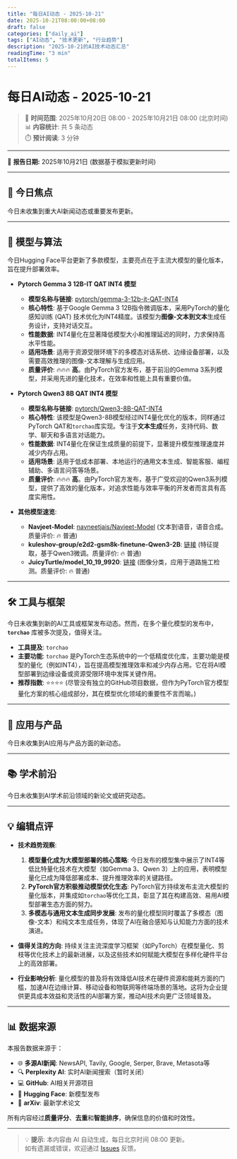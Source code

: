 ```yaml
---
title: "每日AI动态 - 2025-10-21"
date: 2025-10-21T08:00:00+08:00
draft: false
categories: ["daily_ai"]
tags: ["AI动态", "技术更新", "行业趋势"]
description: "2025-10-21的AI技术动态汇总"
readingTime: "3 min"
totalItems: 5
---
```


# 每日AI动态 - 2025-10-21

> 📅 **时间范围**: 2025年10月20日 08:00 - 2025年10月21日 08:00 (北京时间)  
> 📊 **内容统计**: 共 5 条动态  
> ⏱️ **预计阅读**: 3 分钟

---

📅 **报告日期:** 2025年10月21日 (数据基于模拟更新时间)

---

## 📰 今日焦点
今日未收集到重大AI新闻动态或重要发布更新。

---

## 🧠 模型与算法
今日Hugging Face平台更新了多款模型，主要亮点在于主流大模型的量化版本，旨在提升部署效率。

*   **Pytorch Gemma 3 12B-IT QAT INT4 模型**
    *   **模型名称与链接**: [pytorch/gemma-3-12b-it-QAT-INT4](https://huggingface.co/pytorch/gemma-3-12b-it-QAT-INT4)
    *   **核心特性**: 基于Google Gemma 3 12B指令微调版本，采用PyTorch的量化感知训练 (QAT) 技术优化为INT4精度。该模型为**图像-文本到文本**生成任务设计，支持对话交互。
    *   **性能数据**: INT4量化在显著降低模型大小和推理延迟的同时，力求保持高水平性能。
    *   **适用场景**: 适用于资源受限环境下的多模态对话系统、边缘设备部署，以及需要高效推理的图像-文本理解与生成应用。
    *   **质量评价**: 🔥🔥🔥 **高**。由PyTorch官方发布，基于前沿的Gemma 3系列模型，并采用先进的量化技术，在效率和性能上具有重要价值。

*   **Pytorch Qwen3 8B QAT INT4 模型**
    *   **模型名称与链接**: [pytorch/Qwen3-8B-QAT-INT4](https://huggingface.co/pytorch/Qwen3-8B-QAT-INT4)
    *   **核心特性**: 该模型是Qwen3-8B模型经过INT4量化优化的版本，同样通过PyTorch QAT和`torchao`库实现。专注于**文本生成**任务，支持代码、数学、聊天和多语言对话能力。
    *   **性能数据**: INT4量化在保证生成质量的前提下，显著提升模型推理速度并减少内存占用。
    *   **适用场景**: 适用于低成本部署、本地运行的通用文本生成、智能客服、编程辅助、多语言问答等场景。
    *   **质量评价**: 🔥🔥🔥 **高**。由PyTorch官方发布，基于广受欢迎的Qwen3系列模型，提供了高效的量化版本，对追求性能与效率平衡的开发者而言具有高度实用性。

*   **其他模型速览**:
    *   **Navjeet-Model**: [navneetjais/Navjeet-Model](https://huggingface.co/navneetjais/Navjeet-Model) (文本到语音，语音合成。质量评价: 🔥 普通)
    *   **kuleshov-group/e2d2-gsm8k-finetune-Qwen3-2B**: [链接](https://huggingface.co/kuleshov-group/e2d2-gsm8k-finetune-Qwen3-2B) (特征提取，基于Qwen3微调。质量评价: 🔥 普通)
    *   **JuicyTurtle/model_10_19_9920**: [链接](https://huggingface.co/JuicyTurtle/model_10_19_9920) (图像分类，应用于道路施工检测。质量评价: 🔥 普通)

---

## 🛠️ 工具与框架
今日未收集到新的AI工具或框架发布动态。然而，在多个量化模型的发布中，**`torchao`** 库被多次提及，值得关注。

*   **工具提及**: `torchao`
*   **主要功能**: `torchao` 是PyTorch生态系统中的一个低精度优化库，主要功能是模型的量化（例如INT4），旨在提高模型推理效率和减少内存占用。它在将AI模型部署到边缘设备或资源受限环境中发挥关键作用。
*   **推荐指数**: ⭐⭐⭐⭐ (尽管没有独立的GitHub项目数据，但作为PyTorch官方模型量化方案的核心组成部分，其在模型优化领域的重要性不言而喻。)

---

## 📱 应用与产品
今日未收集到AI应用与产品方面的新动态。

---

## 📚 学术前沿
今日未收集到AI学术前沿领域的新论文或研究动态。

---

## 💡 编辑点评

*   **技术趋势观察**:
    1.  **模型量化成为大模型部署的核心策略**: 今日发布的模型集中展示了INT4等低比特量化技术在大模型（如Gemma 3、Qwen 3）上的应用，表明模型量化已成为降低部署成本、提升推理效率的关键路径。
    2.  **PyTorch官方积极推动模型优化生态**: PyTorch官方持续发布主流大模型的量化版本，并集成如`torchao`等优化工具，彰显了其在构建高效、易用AI模型部署生态方面的努力。
    3.  **多模态与通用文本生成同步发展**: 发布的量化模型同时覆盖了多模态（图像-文本）和纯文本生成任务，体现了AI在融合感知与认知能力方面的技术演进。

*   **值得关注的方向**: 持续关注主流深度学习框架（如PyTorch）在模型量化、剪枝等优化技术上的最新进展，以及这些技术如何赋能大模型在多样化硬件平台上的高效部署。

*   **行业影响分析**: 量化模型的普及将有效降低AI技术在硬件资源和能耗方面的门槛，加速AI在边缘计算、移动设备和物联网等终端场景的落地。这将为企业提供更具成本效益和灵活性的AI部署方案，推动AI技术向更广泛领域普及。

---

## 📊 数据来源

本报告数据来源于：
- 🌐 **多源AI新闻**: NewsAPI, Tavily, Google, Serper, Brave, Metasota等
- 🔍 **Perplexity AI**: 实时AI新闻搜索（暂时关闭）
- 💻 **GitHub**: AI相关开源项目
- 🤗 **Hugging Face**: 新模型发布
- 📄 **arXiv**: 最新学术论文

所有内容经过**质量评分**、**去重**和**智能排序**，确保信息的价值和时效性。

---

> 💡 **提示**: 本内容由 AI 自动生成，每日北京时间 08:00 更新。  
> 如有遗漏或错误，欢迎通过 [Issues](https://github.com/hobbytp/hobbytp.github.io/issues) 反馈。
